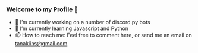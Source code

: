 ### Welcome to my Profile 👋





- 🔭 I’m currently working on a number of discord.py bots 
- 🌱 I’m currently learning Javascript and Python
- 📫 How to reach me: Feel free to comment here, or send me an email on tanakiins@gmail.com

